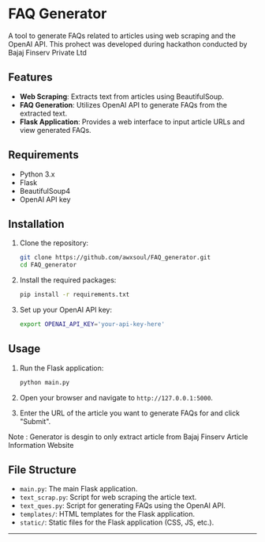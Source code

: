# FAQ Generator

A tool to generate FAQs related to articles using web scraping and the OpenAI API. 
This prohect was developed during hackathon conducted by Bajaj Finserv Private Ltd

## Features

- **Web Scraping**: Extracts text from articles using BeautifulSoup.
- **FAQ Generation**: Utilizes OpenAI API to generate FAQs from the extracted text.
- **Flask Application**: Provides a web interface to input article URLs and view generated FAQs.

## Requirements

- Python 3.x
- Flask
- BeautifulSoup4
- OpenAI API key

## Installation

1. Clone the repository:
    ```bash
    git clone https://github.com/awxsoul/FAQ_generator.git
    cd FAQ_generator
    ```

2. Install the required packages:
    ```bash
    pip install -r requirements.txt
    ```

3. Set up your OpenAI API key:
    ```bash
    export OPENAI_API_KEY='your-api-key-here'
    ```

## Usage

1. Run the Flask application:
    ```bash
    python main.py
    ```

2. Open your browser and navigate to `http://127.0.0.1:5000`.

3. Enter the URL of the article you want to generate FAQs for and click "Submit".

Note : Generator is desgin to only extract article from Bajaj Finserv Article Information Website

## File Structure

- `main.py`: The main Flask application.
- `text_scrap.py`: Script for web scraping the article text.
- `text_ques.py`: Script for generating FAQs using the OpenAI API.
- `templates/`: HTML templates for the Flask application.
- `static/`: Static files for the Flask application (CSS, JS, etc.).
---
